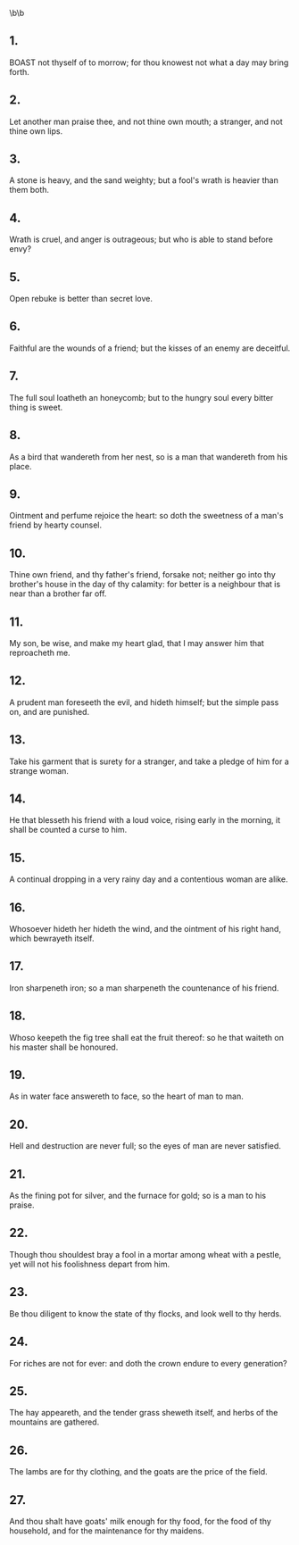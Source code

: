 \b\b
## 1.
BOAST not thyself of to morrow; for thou knowest not what a day may bring forth.
## 2.
Let another man praise thee, and not thine own mouth; a stranger, and not thine own lips.
## 3.
A stone is heavy, and the sand weighty; but a fool's wrath is heavier than them both.
## 4.
Wrath is cruel, and anger is outrageous; but who is able to stand before envy?
## 5.
Open rebuke is better than secret love.
## 6.
Faithful are the wounds of a friend; but the kisses of an enemy are deceitful.
## 7.
The full soul loatheth an honeycomb; but to the hungry soul every bitter thing is sweet.
## 8.
As a bird that wandereth from her nest, so is a man that wandereth from his place.
## 9.
Ointment and perfume rejoice the heart: so doth the sweetness of a man's friend by hearty counsel.
## 10.
Thine own friend, and thy father's friend, forsake not; neither go into thy brother's house in the day of thy calamity: for better is a neighbour that is near than a brother far off.
## 11.
My son, be wise, and make my heart glad, that I may answer him that reproacheth me.
## 12.
A prudent man foreseeth the evil, and hideth himself; but the simple pass on, and are punished.
## 13.
Take his garment that is surety for a stranger, and take a pledge of him for a strange woman.
## 14.
He that blesseth his friend with a loud voice, rising early in the morning, it shall be counted a curse to him.
## 15.
A continual dropping in a very rainy day and a contentious woman are alike.
## 16.
Whosoever hideth her hideth the wind, and the ointment of his right hand, which bewrayeth itself.
## 17.
Iron sharpeneth iron; so a man sharpeneth the countenance of his friend.
## 18.
Whoso keepeth the fig tree shall eat the fruit thereof: so he that waiteth on his master shall be honoured.
## 19.
As in water face answereth to face, so the heart of man to man.
## 20.
Hell and destruction are never full; so the eyes of man are never satisfied.
## 21.
As the fining pot for silver, and the furnace for gold; so is a man to his praise.
## 22.
Though thou shouldest bray a fool in a mortar among wheat with a pestle, yet will not his foolishness depart from him.
## 23.
Be thou diligent to know the state of thy flocks, and look well to thy herds.
## 24.
For riches are not for ever: and doth the crown endure to every generation?
## 25.
The hay appeareth, and the tender grass sheweth itself, and herbs of the mountains are gathered.
## 26.
The lambs are for thy clothing, and the goats are the price of the field.
## 27.
And thou shalt have goats' milk enough for thy food, for the food of thy household, and for the maintenance for thy maidens.
